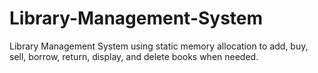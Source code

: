# Library-Management-System
Library Management System using static memory allocation to add, buy, sell, borrow, return, display, and delete books when needed.
